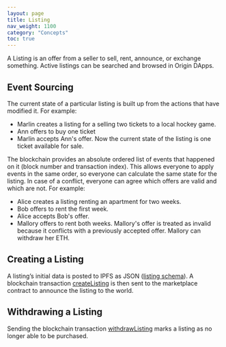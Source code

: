 ```yaml
---
layout: page
title: Listing
nav_weight: 1100
category: "Concepts"
toc: true
---
```


A Listing is an offer from a seller to sell, rent, announce, or exchange something. Active listings can be searched and browsed in Origin DApps.

## Event Sourcing

The current state of a particular listing is built up from the actions that have modified it. For example:

- Marlin creates a listing for a selling two tickets to a local hockey game.
- Ann offers to buy one ticket
- Marlin accepts Ann's offer. Now the current state of the listing is one ticket available for sale.

The blockchain provides an absolute ordered list of events that happened on it (block number and transaction index). This allows everyone to apply events in the same order, so everyone can calculate the same state for the listing.  In case of a conflict, everyone can agree which offers are valid and which are not. For example:

- Alice creates a listing renting an apartment for two weeks.
- Bob offers to rent the first week.
- Alice accepts Bob's offer.
- Mallory offers to rent both weeks. Mallory's offer is treated as invalid because it conflicts with a previously accepted offer. Mallory can withdraw her ETH.


## Creating a Listing

A listing’s initial data is posted to IPFS as JSON ([listing schema](../../reference/protocol/schemas.md#listing-schema)). A blockchain transaction [createListing](../../reference/origin-js/marketplace.html#createlisting) is then sent to the marketplace contract to announce the listing to the world.

## Withdrawing a Listing

Sending the blockchain transaction [withdrawListing](../../reference/origin-js/marketplace.html#withdrawlisting) marks a listing as no longer able to be purchased.